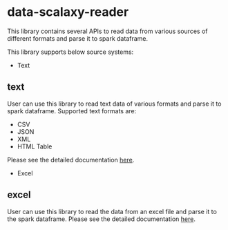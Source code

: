 # data-scalaxy-reader

This library contains several APIs to read data from various sources of different formats and parse it to spark dataframe.

This library supports below source systems:

* Text

## text

User can use this library to read text data of various formats and parse it to spark dataframe.
Supported text formats are:

* CSV
* JSON
* XML
* HTML Table

Please see the detailed documentation [here](text/README.md).

* Excel

## excel

User can use this library to read the data from an excel file and parse it to the spark dataframe.
Please see the detailed documentation [here](excel/README.md).
